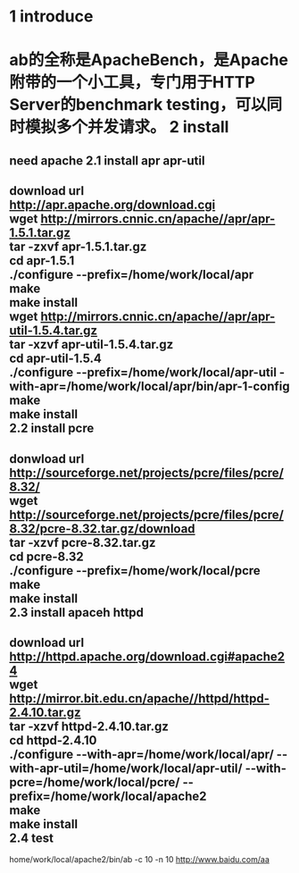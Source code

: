 1 introduce
=====
ab的全称是ApacheBench，是Apache附带的一个小工具，专门用于HTTP Server的benchmark testing，可以同时模拟多个并发请求。
2 install
=====
need apache
2.1 install apr apr-util
-----
download url http://apr.apache.org/download.cgi<br/>
wget http://mirrors.cnnic.cn/apache//apr/apr-1.5.1.tar.gz<br/>
tar -zxvf apr-1.5.1.tar.gz<br/>
cd apr-1.5.1<br/>
./configure --prefix=/home/work/local/apr<br/>
make<br/>
make install<br/>
wget http://mirrors.cnnic.cn/apache//apr/apr-util-1.5.4.tar.gz<br/>
tar -xzvf apr-util-1.5.4.tar.gz<br/>
cd apr-util-1.5.4<br/>
./configure --prefix=/home/work/local/apr-util -with-apr=/home/work/local/apr/bin/apr-1-config<br/>
make<br/>
make install<br/>
2.2 install pcre
-----
donwload url http://sourceforge.net/projects/pcre/files/pcre/8.32/<br/>
wget http://sourceforge.net/projects/pcre/files/pcre/8.32/pcre-8.32.tar.gz/download<br/>
tar -xzvf pcre-8.32.tar.gz<br/>
cd pcre-8.32<br/>
./configure --prefix=/home/work/local/pcre<br/>
make<br/>
make install<br/>
2.3 install apaceh httpd
-----
download url http://httpd.apache.org/download.cgi#apache24<br/>
wget http://mirror.bit.edu.cn/apache//httpd/httpd-2.4.10.tar.gz<br/>
tar -xzvf httpd-2.4.10.tar.gz<br/>
cd httpd-2.4.10<br/>
./configure --with-apr=/home/work/local/apr/ --with-apr-util=/home/work/local/apr-util/ --with-pcre=/home/work/local/pcre/ --prefix=/home/work/local/apache2<br/>
make<br/>
make install<br/>
2.4 test
-----
home/work/local/apache2/bin/ab -c 10 -n 10 http://www.baidu.com/aa
